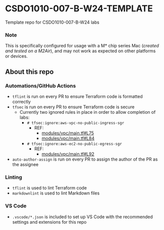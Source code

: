 # CSDO1010-007-B-W24-TEMPLATE

Template repo for CSDO1010-007-B-W24 labs

### Note

This is specifically configured for usage with a M* chip series Mac (_created and tested on a M2Air_), and may not work as expected on other platforms or devices.  

## About this repo

### Automations/GitHub Actions

- `tflint` is run on every PR to ensure Terraform code is formatted correctly
- `tfsec` is run on every PR to ensure Terraform code is secure
  - Currently two ignored rules in place in order to allow completion of labs:
    - `# tfsec:ignore:aws-vpc-no-public-ingress-sgr`
      - REF:
        - [modules/vpc/main.tf#L75](https://github.com/justin-irl/CSDO1010-007-B-W24-TEMPLATE/blob/main/modules/vpc/main.tf#L75)
        - [modules/vpc/main.tf#L84](https://github.com/justin-irl/CSDO1010-007-B-W24-TEMPLATE/blob/main/modules/vpc/main.tf#L84)
    - `# tfsec:ignore:aws-ec2-no-public-egress-sgr`
      - REF:
        - [modules/vpc/main.tf#L92](https://github.com/justin-irl/CSDO1010-007-B-W24-TEMPLATE/blob/main/modules/vpc/main.tf#L92>)
- `auto-author-assign` is run on every PR to assign the author of the PR as the assignee

### Linting

- `tflint` is used to lint Terraform code
- `markdownlint` is used to lint Markdown files

### VS Code

- `.vscode/*.json` is included to set up VS Code with the recommended settings and extensions for this repo
